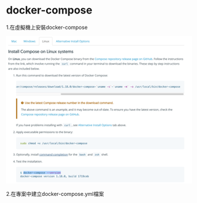 # docker-compose

1.在虛擬機上安裝docker-compose

![](/assets/docker-compose_1.png)

2.在專案中建立docker-compose.yml檔案
